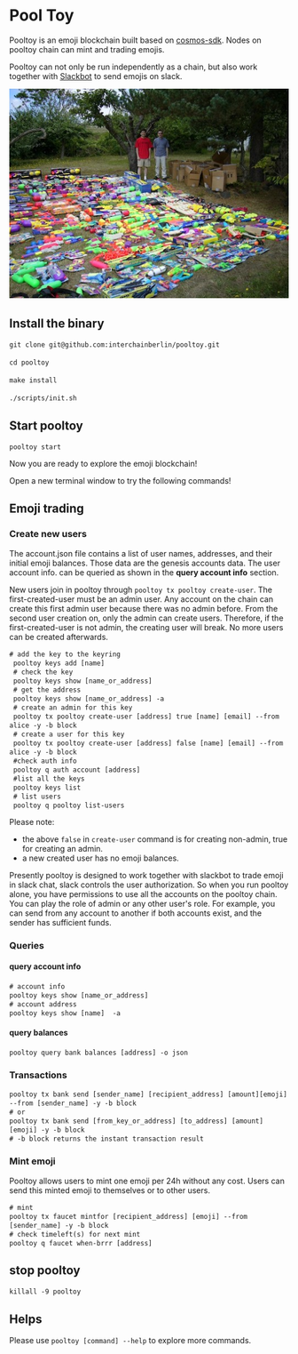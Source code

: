 # Pool Toy

Pooltoy is an emoji blockchain built based on [cosmos-sdk](https://github.com/cosmos/cosmos-sdk). Nodes on pooltoy chain can mint and trading emojis.

Pooltoy can not only be run independently as a chain, but also work together  with [Slackbot](https://github.com/interchainberlin/slackbot) to send emojis on slack.

![pool toy blockchain](./notes/cover_resize.jpg)

## Install the binary

```shell
git clone git@github.com:interchainberlin/pooltoy.git 

cd pooltoy

make install

./scripts/init.sh
```

## Start pooltoy

```shell
pooltoy start
```

Now you are ready to explore the emoji blockchain!

Open a new terminal window to try the following commands!
  
## Emoji trading

### Create new users

The account.json file contains a list of user names, addresses, and their initial emoji balances. Those data are the genesis accounts data. The user account info. can be queried as shown in the **query account info** section.

New users join in pooltoy through `pooltoy tx pooltoy create-user`. The first-created-user must be an admin user. Any account on the chain can create this first admin user because there was no admin before. From the second user creation on, only the admin can create users.
Therefore, if the first-created-user is not admin, the creating user will break. No more users can be created afterwards.

```shell
# add the key to the keyring
 pooltoy keys add [name]
 # check the key
 pooltoy keys show [name_or_address]
 # get the address
 pooltoy keys show [name_or_address] -a
 # create an admin for this key
 pooltoy tx pooltoy create-user [address] true [name] [email] --from alice -y -b block
 # create a user for this key
 pooltoy tx pooltoy create-user [address] false [name] [email] --from alice -y -b block
 #check auth info
 pooltoy q auth account [address]
 #list all the keys
 pooltoy keys list
 # list users
 pooltoy q pooltoy list-users
```

Please note:

- the above `false` in `create-user` command is for creating non-admin, true for creating an admin.
- a new created user has no emoji balances.

Presently pooltoy is designed to work together with slackbot to trade emoji in slack chat, slack controls the user authorization. So when you run pooltoy alone, you have permissions to use all the accounts on the pooltoy chain. You can play the role of admin or any other user's role. For example, you can send from any account to another if both accounts exist, and the sender has sufficient funds.

### Queries

#### query account info

```shell
# account info
pooltoy keys show [name_or_address]
# account address
pooltoy keys show [name]  -a
```

#### query balances

```shell
pooltoy query bank balances [address] -o json
```

### Transactions

```shell
pooltoy tx bank send [sender_name] [recipient_address] [amount][emoji] --from [sender_name] -y -b block
# or 
pooltoy tx bank send [from_key_or_address] [to_address] [amount][emoji] -y -b block
# -b block returns the instant transaction result
````

### Mint emoji

Pooltoy allows users to mint one emoji per 24h without any cost. Users can send this minted emoji to themselves or to other users.

```shell
# mint
pooltoy tx faucet mintfor [recipient_address] [emoji] --from [sender_name] -y -b block
# check timeleft(s) for next mint
pooltoy q faucet when-brrr [address]
```

## stop pooltoy

```shell
killall -9 pooltoy
```

## Helps

Please use `pooltoy [command] --help` to explore more commands.
